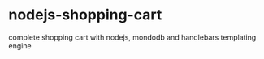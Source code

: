# nodejs-shopping-cart
 complete shopping cart with nodejs, mondodb and handlebars templating engine 
